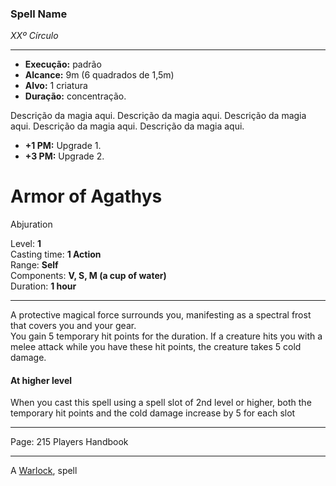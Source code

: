 ### Spell Name
*XXº Círculo*
___
- **Execução:** padrão
- **Alcance:** 9m (6 quadrados de 1,5m)
- **Alvo:** 1 criatura
- **Duração:** concentração.

Descrição da magia aqui. Descrição da magia aqui. Descrição da magia aqui. Descrição da magia aqui. Descrição da magia aqui.

- **+1 PM:** Upgrade 1.
- **+3 PM:** Upgrade 2.
# Armor of Agathys

Abjuration

Level: **1**  
Casting time: **1 Action**  
Range: **Self**  
Components: **V, S, M (a cup of water)**  
Duration: **1 hour**  

---

A protective magical force surrounds you, manifesting as a spectral frost that covers you and your gear.  
You gain 5 temporary hit points for the duration. If a creature hits you with a melee attack while you have these hit points, the creature takes 5 cold damage. 

#### At higher level

When you cast this spell using a spell slot of 2nd level or higher, both the temporary hit points and the cold damage increase by 5 for each slot

---

Page: 215 Players Handbook

---

A [Warlock](https://www.dnd-spells.com/spells/class/Warlock), spell